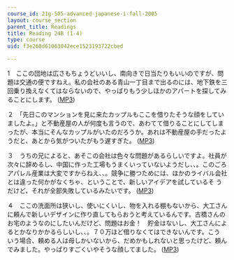 ```yaml
---
course_id: 21g-505-advanced-japanese-i-fall-2005
layout: course_section
parent_title: Readings
title: Reading 24B (1-4)
type: course
uid: f3e268d61063042ece1523193722cbed

---
```


1　ここの団地は広さもちょうどいいし、南向きで日当たりもいいのですが、問題は交通の便ですねえ。私の会社のある青山一丁目まで出るのには、地下鉄を三回乗り換えなくてはならないので、やっぱりもう少しほかのアパートを探してみることにします。 ([MP3](/ans7870/21f/21f.505/f05/audio/Lesson24B-1.mp3))

２　「先日このマンションを見に来たカップルもここを借りたそうな顔をしていましたよ。」と不動産屋の人が何度も言うので、あわてて借りることにしてしまったが、本当にそんなカップルがいたのだろうか。あれは不動産屋の手だったようだと、あとから気がついたがもう遅すぎた。 ([MP3](/ans7870/21f/21f.505/f05/audio/Lesson24B-2.mp3))

３　うちの兄によると、あそこの会社は色々な問題があるらしいですよ。社員が次々に辞めるし、中国に作った工場もうまくいっていないようだし、、。このごろアパレル産業は大変ですからねえ、、。競争に勝つためには、ほかのライバル会社とは違った何かがなくちゃ、ということで、新しいアイデアを試しているそ うだけど、それが全部失敗しているみたいです。 ([MP3](/ans7870/21f/21f.505/f05/audio/Lesson24B-3.mp3))

４　ここの洗面所は狭いし、使いにくいし、物を入れる棚もないから、大工さんに頼んで新しいデザインに作り直してもらおうと考えているんです。古橋さんのお宅のようなのにしたいんだけど、問題はお金！　貯金はないし、大工さんによるとかなりかかるらしいし、、。７０万ほど借りなくてはできないんです。こう いう場合、頼める人は母しかいないから、だめかもしれないと思ったけど、頼んでみました。やっぱりすごくいやそうな顔してました。 ([MP3](/ans7870/21f/21f.505/f05/audio/Lesson24B-4.mp3))